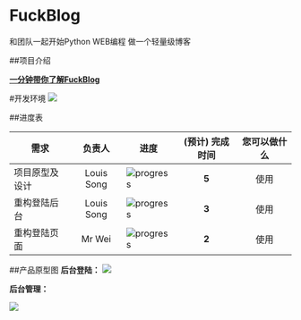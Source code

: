 # FuckBlog
和团队一起开始Python WEB编程 做一个轻量级博客

##项目介绍

[**一分钟带你了解FuckBlog**](http://songluyi.github.io/FuckBlog)

#开发环境
![](http://www.songluyi.com/wp-content/uploads/2016/10/ProjectSetting.png)

##进度表

需求 | 负责人 | 进度 | (预计) 完成时间 | 您可以做什么
---|:---:|---|:---:|:---:
项目原型及设计 | Louis Song | ![progress](http://progressed.io/bar/20) | **5** | 使用
重构登陆后台 | Louis Song | ![progress](http://progressed.io/bar/40) | **3** | 使用
重构登陆页面 | Mr Wei | ![progress](http://progressed.io/bar/60) | **2** | 使用

##产品原型图
**后台登陆：**
![](http://www.songluyi.com/wp-content/uploads/2016/10/QQ截图20161021151636.png)

**后台管理：**

![](http://www.songluyi.com/wp-content/uploads/2016/10/QQ截图20161021151716.png)